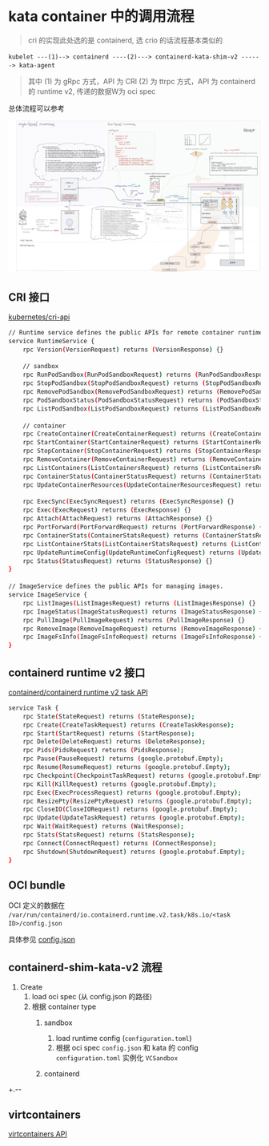 # kata container 中的调用流程
> cri 的实现此处选的是  containerd, 选 crio 的话流程基本类似的

`kubelet ---(1)--> containerd ----(2)---> containerd-kata-shim-v2 ------> kata-agent`
> 其中 (1) 为 gRpc 方式，API 为 CRI
> (2) 为 ttrpc 方式，API 为 containerd 的 runtime v2, 传递的数据W为  oci spec

总体流程可以参考 

![](images/katacontainers-e2e-with-bg.jpeg)

## CRI 接口

[kubernetes/cri-api](https://github.com/kubernetes/cri-api/blob/master/pkg/apis/runtime/v1/api.proto)

```bash
// Runtime service defines the public APIs for remote container runtimes
service RuntimeService {
    rpc Version(VersionRequest) returns (VersionResponse) {}
	
	// sandbox
    rpc RunPodSandbox(RunPodSandboxRequest) returns (RunPodSandboxResponse) {}
    rpc StopPodSandbox(StopPodSandboxRequest) returns (StopPodSandboxResponse) {}
    rpc RemovePodSandbox(RemovePodSandboxRequest) returns (RemovePodSandboxResponse) {}
    rpc PodSandboxStatus(PodSandboxStatusRequest) returns (PodSandboxStatusResponse) {}
    rpc ListPodSandbox(ListPodSandboxRequest) returns (ListPodSandboxResponse) {}
	
	// container
    rpc CreateContainer(CreateContainerRequest) returns (CreateContainerResponse) {}
    rpc StartContainer(StartContainerRequest) returns (StartContainerResponse) {}
    rpc StopContainer(StopContainerRequest) returns (StopContainerResponse) {}
    rpc RemoveContainer(RemoveContainerRequest) returns (RemoveContainerResponse) {}
    rpc ListContainers(ListContainersRequest) returns (ListContainersResponse) {}
    rpc ContainerStatus(ContainerStatusRequest) returns (ContainerStatusResponse) {}
    rpc UpdateContainerResources(UpdateContainerResourcesRequest) returns (UpdateContainerResourcesResponse) {}

    rpc ExecSync(ExecSyncRequest) returns (ExecSyncResponse) {}
    rpc Exec(ExecRequest) returns (ExecResponse) {}
    rpc Attach(AttachRequest) returns (AttachResponse) {}
    rpc PortForward(PortForwardRequest) returns (PortForwardResponse) {}
    rpc ContainerStats(ContainerStatsRequest) returns (ContainerStatsResponse) {}
    rpc ListContainerStats(ListContainerStatsRequest) returns (ListContainerStatsResponse) {}
    rpc UpdateRuntimeConfig(UpdateRuntimeConfigRequest) returns (UpdateRuntimeConfigResponse) {}
    rpc Status(StatusRequest) returns (StatusResponse) {}
}

// ImageService defines the public APIs for managing images.
service ImageService {
    rpc ListImages(ListImagesRequest) returns (ListImagesResponse) {}
    rpc ImageStatus(ImageStatusRequest) returns (ImageStatusResponse) {}
    rpc PullImage(PullImageRequest) returns (PullImageResponse) {}
    rpc RemoveImage(RemoveImageRequest) returns (RemoveImageResponse) {}
    rpc ImageFsInfo(ImageFsInfoRequest) returns (ImageFsInfoResponse) {}
}
```


## containerd runtime v2 接口
[containerd/containerd runtime v2 task API](https://github.com/containerd/containerd/blob/main/runtime/v2/task/shim.proto)

```bash
service Task {
	rpc State(StateRequest) returns (StateResponse);
	rpc Create(CreateTaskRequest) returns (CreateTaskResponse);
	rpc Start(StartRequest) returns (StartResponse);
	rpc Delete(DeleteRequest) returns (DeleteResponse);
	rpc Pids(PidsRequest) returns (PidsResponse);
	rpc Pause(PauseRequest) returns (google.protobuf.Empty);
	rpc Resume(ResumeRequest) returns (google.protobuf.Empty);
	rpc Checkpoint(CheckpointTaskRequest) returns (google.protobuf.Empty);
	rpc Kill(KillRequest) returns (google.protobuf.Empty);
	rpc Exec(ExecProcessRequest) returns (google.protobuf.Empty);
	rpc ResizePty(ResizePtyRequest) returns (google.protobuf.Empty);
	rpc CloseIO(CloseIORequest) returns (google.protobuf.Empty);
	rpc Update(UpdateTaskRequest) returns (google.protobuf.Empty);
	rpc Wait(WaitRequest) returns (WaitResponse);
	rpc Stats(StatsRequest) returns (StatsResponse);
	rpc Connect(ConnectRequest) returns (ConnectResponse);
	rpc Shutdown(ShutdownRequest) returns (google.protobuf.Empty);
}
```


## OCI bundle

OCI 定义的数据在 `/var/run/containerd/io.containerd.runtime.v2.task/k8s.io/<task ID>/config.json`

具体参见 [config.json](data/config(oci%20spec).json)

## containerd-shim-kata-v2 流程

1. Create 
   1. load oci spec (从 config.json 的路径)
   2. 根据 container type
      1. sandbox
         1. load  runtime config (`configuration.toml`)
         2. 根据 oci spec `config.json` 和 kata 的 config `configuration.toml` 实例化 `VCSandbox`

      2. containerd
      
+.--
## virtcontainers


[virtcontainers API](https://github.com/kata-containers/kata-containers/blob/main/src/runtime/virtcontainers/documentation/api/1.0/api.md)